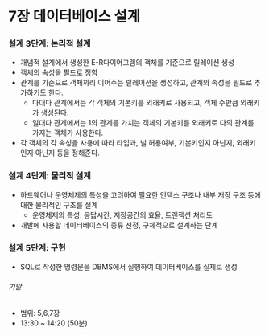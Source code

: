 # 7장 데이터베이스 설계
### 설계 3단계: 논리적 설계
* 개념적 설계에서 생성한 E-R다이어그램의 객체를 기준으로 릴레이션 생성
* 객체의 속성을 필드로 정함
* 관계를 기준으로 객체끼리 이어주는 릴레이션을 생성하고, 관계의 속성을 필드로 추가하기도 한다.
  * 다대다 관계에서는 각 객체의 기본키를 외래키로 사용되고, 객체 수만큼 외래키가 생성된다.
  * 일대다 관계에서는 1의 관계를 가치는 객체의 기본키를 외래키로 다의 관계를 가지는 객체가 사용한다.
* 각 객체의 각 속성을 사용에 따라 타입과, 널 허용여부, 기본키인지 아닌지, 외래키인지 아닌지 등을 정해준다.

### 설계 4단계: 물리적 설계
* 하드웨어나 운영체제의 특성을 고려하여 필요한 인덱스 구조나 내부 저장 구조 등에 대한 물리적인 구조를 설계
  * 운영체제의 특성: 응답시간, 저장공간의 효율, 트랜잭션 처리도
* 개발에 사용할 데이터베이스의 종류 선정, 구체적으로 설계하는 단계

### 설계 5단계: 구현
*  SQL로 작성한 명령문을 DBMS에서 실행하여 데이터베이스를 실제로 생성

###### 기말
* 범위: 5,6,7장
* 13:30 ~ 14:20 (50분)